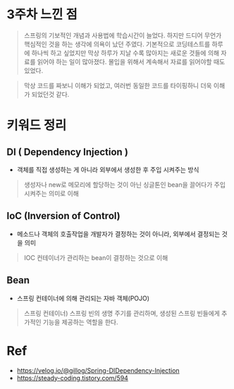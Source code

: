 # 3주차 느낀 점

> 스프링의 기보적인 개념과 사용법에 학습시간이 늘었다. 하지만 드디어 무언가 핵심적인 것을 하는 생각에 의욕이 났던 주였다. 기본적으로 코딩테스트를 하루에 하나씩 하고 싶었지만 
> 막상 하루가 지날 수록 많아지는 새로운 것들에 의해 자료를 읽어야 하는 일이 많아졌다. 몰입을 위해서 계속해서 자료를 읽어야할 때도 있었다. 

> 막상 코드를 짜보니 이해가 되었고, 여러번 동일한 코드를 타이핑하니 더욱 이해가 되었던것 같다.

# 키워드 정리
## DI ( Dependency Injection )
- 객체를 직접 생성하는 게 아니라 외부에서 생성한 후 주입 시켜주는 방식
> 생성자나 new로 메모리에 할당하는 것이 아닌 싱글톤인 bean을 끌어다가 주입시켜주는 의미로 이해 

## IoC (Inversion of Control)
- 메소드나 객체의 호출작업을 개발자가 결정하는 것이 아니라, 외부에서 결정되는 것을 의미
> IOC 컨테이너가 관리하는 bean이 결정하는 것으로 이해

## Bean
- 스프링 컨테이너에 의해 관리되는 자바 객체(POJO)
> 스프링 컨테이너) 스프링 빈의 생명 주기를 관리하며, 생성된 스프링 빈들에게 추가적인 기능을 제공하는 역할을 한다.


# Ref
- https://velog.io/@gillog/Spring-DIDependency-Injection
- https://steady-coding.tistory.com/594

